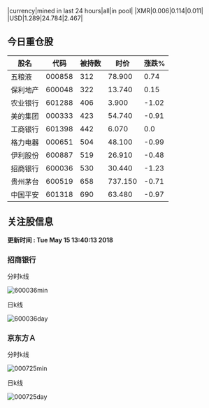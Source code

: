 |currency|mined in last 24 hours|all|in pool|
|XMR|0.006|0.114|0.011|
|USD|1.289|24.784|2.467|

## 今日重仓股 

|股名|代码|被持数|时价|涨跌%|
|---|---|---|---|---|
|五粮液|000858|312|78.900|0.74|
|保利地产|600048|322|13.740|0.15|
|农业银行|601288|406|3.900|-1.02|
|美的集团|000333|423|54.740|-0.91|
|工商银行|601398|442|6.070|0.0|
|格力电器|000651|504|48.100|-0.99|
|伊利股份|600887|519|26.910|-0.48|
|招商银行|600036|530|30.440|-1.23|
|贵州茅台|600519|658|737.150|-0.71|
|中国平安|601318|690|63.480|-0.97|

## 关注股信息
**更新时间 : Tue May 15 13:40:13 2018**
### 招商银行 
分时k线

![600036min](http://image.sinajs.cn/newchart/min/n/sh600036.gif)

日k线

![600036day](http://image.sinajs.cn/newchart/daily/n/sh600036.gif)

### 京东方Ａ 
分时k线

![000725min](http://image.sinajs.cn/newchart/min/n/sz000725.gif)

日k线

![000725day](http://image.sinajs.cn/newchart/daily/n/sz000725.gif)

